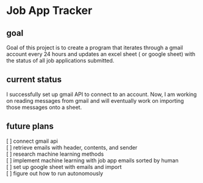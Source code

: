 # Job App Tracker
## goal
Goal of this project is to create a program that iterates through a gmail account every 24 hours and updates an excel sheet ( or google sheet) with the status of all job applications submitted. 

## current status

I successfully set up gmail API to connect to an account. Now, I am working on reading messages from gmail and will eventually work on importing those messages onto a sheet.

## future plans
[ ] connect gmail api <br />
[ ] retrieve emails with header, contents, and sender <br />
[ ] research machine learning methods <br />
[ ] implement machine learning with job app emails sorted by human <br />
[ ] set up google sheet with emails and import <br />
[ ] figure out how to run autonomously
